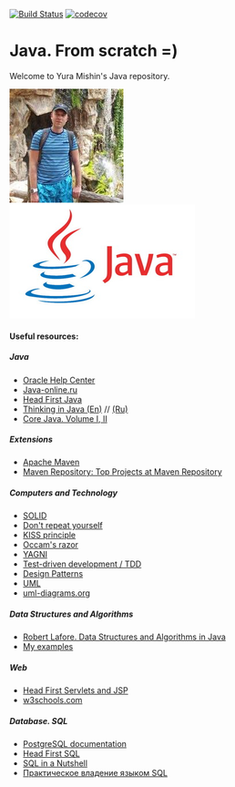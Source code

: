 [![Build Status](https://travis-ci.org/MishinCorp/java.svg?branch=master)](https://travis-ci.org/MishinCorp/java)
[![codecov](https://codecov.io/gh/MishinCorp/java/branch/master/graph/badge.svg)](https://codecov.io/gh/MishinCorp/java)
# Java. From scratch =)

Welcome to Yura Mishin's Java repository.

![Photo](https://github.com/MishinCorp/java/blob/master/img/avatar.jpg)![Photo](https://github.com/MishinCorp/java/blob/master/img/java_logo.jpg)

#### Useful resources:
##### Java
+ [Oracle Help Center](https://docs.oracle.com/)
+ [Java-online.ru](http://java-online.ru/)
+ [Head First Java](https://www.oreilly.com/library/view/head-first-java/0596009208/)
+ [Thinking in Java (En)](https://en.wikipedia.org/wiki/Thinking_in_Java/) // [(Ru)](http://wikijava.it-cache.net/index.php)
+ [Core Java. Volume I, II](https://www.horstmann.com/corejava.html)
##### Extensions
+ [Apache Maven](https://maven.apache.org/)
+ [Maven Repository: Top Projects at Maven Repository](https://mvnrepository.com/popular)
##### Computers and Technology
+ [SOLID](https://en.wikipedia.org/wiki/SOLID)
+ [Don't repeat yourself](https://en.wikipedia.org/wiki/Don%27t_repeat_yourself)
+ [KISS principle](https://en.wikipedia.org/wiki/KISS_principle)
+ [Occam's razor](https://en.wikipedia.org/wiki/Occam%27s_razor)
+ [YAGNI](https://en.wikipedia.org/wiki/You_aren%27t_gonna_need_it)
+ [Test-driven development / TDD](https://en.wikipedia.org/wiki/Test-driven_development)
+ [Design Patterns](https://sourcemaking.com/design_patterns)
+ [UML](https://sourcemaking.com/uml)
+ [uml-diagrams.org](https://www.uml-diagrams.org/)
##### Data Structures and Algorithms
+ [Robert Lafore. Data Structures and Algorithms in Java](https://www.amazon.com/Data-Structures-Algorithms-Java-2nd/dp/0672324539)
+ [My examples](https://github.com/MishinCorp/java/tree/master/dsalgorithms)
##### Web
+ [Head First Servlets and JSP](http://shop.oreilly.com/product/9780596516680.do)
+ [w3schools.com](https://www.w3schools.com/)
##### Database. SQL
+ [PostgreSQL documentation](https://www.postgresql.org/docs/)
+ [Head First SQL](http://shop.oreilly.com/product/9780596526849.do)
+ [SQL in a Nutshell](http://shop.oreilly.com/product/9780596518851.do)
+ [Практическое владение языком SQL](http://www.sql-ex.ru/)
